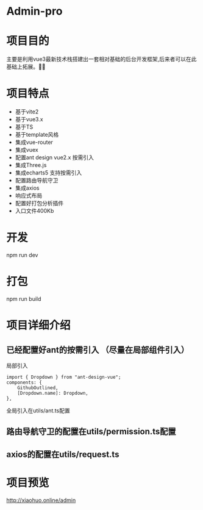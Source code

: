 # Admin-pro

# 项目目的

主要是利用vue3最新技术栈搭建出一套相对基础的后台开发框架,后来者可以在此基础上拓展。

# 项目特点

* 基于vite2
* 基于vue3.x
* 基于TS
* 基于template风格
* 集成vue-router
* 集成vuex
* 配置ant design vue2.x 按需引入
* 集成Three.js
* 集成echarts5 支持按需引入
* 配置路由导航守卫
* 集成axios
* 响应式布局
* 配置好打包分析插件
* 入口文件400Kb

# 开发

npm run dev

# 打包

npm run build

# 项目详细介绍

## 已经配置好ant的按需引入 （尽量在局部组件引入）

局部引入

```
import { Dropdown } from "ant-design-vue";
components: {
    GithubOutlined,
    [Dropdown.name]: Dropdown,
},
```

全局引入在utils/ant.ts配置

## 路由导航守卫的配置在utils/permission.ts配置

## axios的配置在utils/request.ts

# 项目预览

<http://xiaohuo.online/admin>
